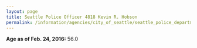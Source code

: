 ```yaml
---
layout: page
title: Seattle Police Officer 4818 Kevin R. Hobson
permalink: /information/agencies/city_of_seattle/seattle_police_department/copbook/4818/
---
```


**Age as of Feb. 24, 2016:** 56.0
